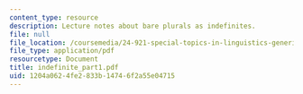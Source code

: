 ```yaml
---
content_type: resource
description: Lecture notes about bare plurals as indefinites.
file: null
file_location: /coursemedia/24-921-special-topics-in-linguistics-genericity-spring-2007/1204a0624fe2833b14746f2a55e04715_indefinite_part1.pdf
file_type: application/pdf
resourcetype: Document
title: indefinite_part1.pdf
uid: 1204a062-4fe2-833b-1474-6f2a55e04715
---
```


